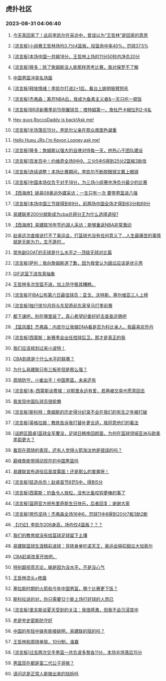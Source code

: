 ## 虎扑社区 
### 2023-08-31 04:06:40

1. [今天真回家了！此前李凯尔在采访中，曾误以为“王哲林”是回家的意思](https://bbs.hupu.com/61910530.html)

2. [[流言板]小组赛王哲林场均3.7分4篮板，投篮命中率40%，罚球37.5%](https://bbs.hupu.com/61911959.html)

3. [[流言板]本场中国一共输18分，王哲林上场的11分50秒内净负20分](https://bbs.hupu.com/61911734.html)

4. [[流言板]隆多：除了詹姆斯没人能那样思考比赛，我对保罗不了解](https://bbs.hupu.com/61912337.html)

5. [中国男篮冲突名场面](https://bbs.hupu.com/61905391.html)

6. [[流言板]释放情绪！李凯尔打进2+1后，看台上姚明振臂怒吼](https://bbs.hupu.com/61908325.html)

7. [[流言板]杰弗森：离开NBA后，我成为鱼素主义者&一天只吃一顿饭](https://bbs.hupu.com/61904984.html)

8. [[流言板]BR评新赛季前15侧翼球员：塔特姆第一，詹杜巴卡椒位列2-6名](https://bbs.hupu.com/61904155.html)

9. [Hey guys RoccoDaddy is back!Ask me!](https://bbs.hupu.com/61903591.html)

10. [[流言板]半场落后15分，李凯尔父亲在观众席面色凝重](https://bbs.hupu.com/61908072.html)

11. [Hello Hupu JRs,I'm Kevon Looney,ask me!](https://bbs.hupu.com/61902817.html)

12. [[流言板]隆多：詹姆斯以强大的自律对待每一天，他热心于团队建设](https://bbs.hupu.com/61913057.html)

13. [[流言板]百发百中！约维奇全场9中9，三分5中5得到25分2篮板3助攻](https://bbs.hupu.com/61904332.html)

14. [[流言板]连续调整！本场比赛期间，李凯尔不断脱眼镜又戴上眼镜](https://bbs.hupu.com/61908290.html)

15. [[流言板]中国本场仅负于对手18分，为三场小组赛中净负分最少的比赛](https://bbs.hupu.com/61911074.html)

16. [【西海岸】姚易08奥运外媒采访：一生只有一次 要带男篮进八强](https://bbs.hupu.com/61902101.html)

17. [[流言板]本场中国三节就得到69分，前两场中国全场才得到63分和69分](https://bbs.hupu.com/61908916.html)

18. [易建联差200分就能成为cba总得分王为什么选择退役?](https://bbs.hupu.com/61902854.html)

19. [【西海岸】易建联16年签约湖人采访：能够重返NBA非常激动](https://bbs.hupu.com/61901733.html)

20. [赵睿这次直接说打不了奥运会，打篮球也没有任何意义了…人生最痛苦的事情就是无能为力，生不逢时…](https://bbs.hupu.com/61914348.html)

21. [常务副GOAT的无球是什么水平之--顶级无球对比篇](https://bbs.hupu.com/61900076.html)

22. [[流言板]萨利：我向詹姆斯道了歉，因为我曾认为甜瓜应该是状元秀](https://bbs.hupu.com/61902863.html)

23. [GIF这篮下进攻真抽象](https://bbs.hupu.com/61908748.html)

24. [王哲林多次空篮不进，加上防守极其糟糕。](https://bbs.hupu.com/61914648.html)

25. [[流言板]FIBA公布第六日最佳球员：亚戈、沃特斯、塞尔维亚三人上榜](https://bbs.hupu.com/61914371.html)

26. [[流言板]独行侠10月将与东契奇前东家皇马打季前赛](https://bbs.hupu.com/61913559.html)

27. [都下课吧，别在哪里装了，真心希望纪委好好去查查这俩吧](https://bbs.hupu.com/61914522.html)

28. [【篮凤凰】杰弗森：内皮尔让我做DNA看是否为科比亲人，我最喜欢乔丹](https://bbs.hupu.com/61902358.html)

29. [[流言板]西蒙斯：新赛季会出任控球后卫，那才是真正的我](https://bbs.hupu.com/61902941.html)

30. [我们应该规划过来小波特！](https://bbs.hupu.com/61911092.html)

31. [CBA到底是个什么水平的联赛？](https://bbs.hupu.com/61914667.html)

32. [为什么易建联只有三板斧但是那么强？](https://bbs.hupu.com/61914570.html)

33. [周琦防守，小崔出手！中国男篮，未来还有](https://bbs.hupu.com/61906904.html)

34. [[流言板]本-西蒙斯谈费城：对那里永远有爱，若再被交易也愿意回去](https://bbs.hupu.com/61902321.html)

35. [我发现中国队球员很偷懒](https://bbs.hupu.com/61912532.html)

36. [[流言板]斯科特：詹姆斯的历史得分纪录不会在我们的有生之年被打破](https://bbs.hupu.com/61903224.html)

37. [[流言板]英格拉姆：教练告诉我打替补更合适，我同意他们的看法](https://bbs.hupu.com/61907528.html)

38. [[话题区圆桌]篮球全军覆没，足球日韩挽回颜面，为何在篮球领域亚洲与欧美差距更大？](https://bbs.hupu.com/61899175.html)

39. [看现在周琦的表现，还有人觉得火箭淘汰他是错误的吗？](https://bbs.hupu.com/61909836.html)

40. [巅峰詹能带得动现在的中国男篮吗](https://bbs.hupu.com/61911969.html)

41. [易建联宣布退役后首度露面！还是那么的害羞呀！](https://bbs.hupu.com/61902034.html)

42. [[流言板]猛造杀伤！赵睿首节6罚5中，得到5分](https://bbs.hupu.com/61906460.html)

43. [[流言板]西蒙斯：钓鱼令人放松，没有比鱼咬钩更棒的事了](https://bbs.hupu.com/61913422.html)

44. [[流言板]篮网官方祝布里奇斯生日快乐，后者回复：谢谢大家](https://bbs.hupu.com/61913654.html)

45. [[流言板]带伤坚持！杰弗森全场16中6，罚球11中8得到20分7板3助2断](https://bbs.hupu.com/61904779.html)

46. [【讨论】李凯尔206身高，场均仅4篮板？？？](https://bbs.hupu.com/61911065.html)

47. [我们的教育就没有给篮球足球留下土壤](https://bbs.hupu.com/61910682.html)

48. [易建联篮球生涯精彩进球：背转身单吃诺天王，奥运会隔扣甜瓜大加索尔](https://bbs.hupu.com/61898983.html)

49. [CBA赶紧改革开放吧。](https://bbs.hupu.com/61910773.html)

50. [特别鄙视意志论，输是因为没水平，不是没心气](https://bbs.hupu.com/61913097.html)

51. [王哲林烫头+修眉](https://bbs.hupu.com/61910739.html)

52. [塞拉斯时期的火箭和今年中国男篮，哪个比赛更下饭？](https://bbs.hupu.com/61913171.html)

53. [斯科拉说的对，你只需要12个能上场打好球的人而已](https://bbs.hupu.com/61912439.html)

54. [[流言板]里夫斯谈夏天受到的关注：我很感激，但我不会沉浸其中](https://bbs.hupu.com/61907716.html)

55. [老是夸史密斯防守好](https://bbs.hupu.com/61914028.html)

56. [中国的年轻中锋有能接姚明，易建联的班的吗？](https://bbs.hupu.com/61912584.html)

57. [王哲林和周琦单挑，10分制，谁赢](https://bbs.hupu.com/61913722.html)

58. [[流言板]过去两次交手男篮一共负波多黎各11分，本场半场落后15分](https://bbs.hupu.com/61907704.html)

59. [男篮现在都是富二代公子哥嘛？](https://bbs.hupu.com/61909700.html)

60. [请问这是正常人能做出来的挡拆吗](https://bbs.hupu.com/61909684.html)

